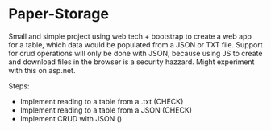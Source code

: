 # Paper-Storage

Small and simple project using web tech + bootstrap to create a web app for a table, which data would be populated from a JSON or TXT file. Support for crud operations will only be done with JSON, because using JS to create and download files in the browser is a security hazzard. Might experiment with this on asp.net.

Steps:

- Implement reading to a table from a .txt (CHECK)
- Implement reading to a table from a JSON (CHECK)
- Implement CRUD with JSON ()
